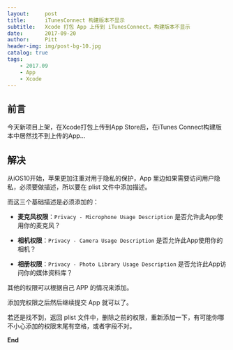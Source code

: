 ```yaml
---
layout:     post
title:      iTunesConnect 构建版本不显示
subtitle:   Xcode 打包 App 上传到 iTunesConnect，构建版本不显示
date:       2017-09-20
author:     Pitt
header-img: img/post-bg-10.jpg
catalog: true
tags:
    - 2017.09
    - App
    - Xcode
---
```



## 前言

今天新项目上架，在Xcode打包上传到App Store后，在iTunes Connect构建版本中居然找不到上传的App...

## 解决

从iOS10开始，苹果更加注重对用于隐私的保护，App 里边如果需要访问用户隐私，必须要做描述，所以要在 plist 文件中添加描述。

而这三个基础描述是必须添加的：

- **麦克风权限**：`Privacy - Microphone Usage Description` 是否允许此App使用你的麦克风？

- **相机权限**：`Privacy - Camera Usage Description` 是否允许此App使用你的相机？

- **相册权限**：`Privacy - Photo Library Usage Description` 是否允许此App访问你的媒体资料库？


其他的权限可以根据自己 APP 的情况来添加。

添加完权限之后然后继续提交 App 就可以了。

若还是找不到，返回 plist 文件中，删除之前的权限，重新添加一下，有可能你哪不小心添加的权限末尾有空格，或者字段不对。

**End**
